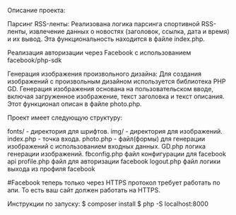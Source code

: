 Описание проекта:

Парсинг RSS-ленты: Реализована логика парсинга спортивной RSS-ленты, извлечение данных о новостях (заголовок, ссылка, дата и время) и их вывод. Эта функциональность находится в файле index.php.

Реализация авторизации через Facebook с использованием facebook/php-sdk

Генерация изображения произвольного дизайна: Для создания изображений с произвольным дизайном используется библиотека PHP GD. Генерация изображения основана на пользовательском вводе, включая загруженное изображение, текст заголовка и текст описания. Этот функционал описан в файле photo.php.

Проект имеет следующую структуру:

fonts/ - директория для шрифтов.
img/ - директория для изображений.
index.php - точка входа.
photo.php - файл(формы) для генерации изображений с использованием входных данных. 
GD.php логика генерации изображений.
fbconfig.php файл конфигурации для facebook api
profile.php файл для авторизации facebook 
logout.php файл логики выхода из профиля facebook 

#Facebook теперь только через HTTPS протокол требует работать по апи. То есть ваш сайт должен работать на HTTPS.

Инструкции по запуску:
$ composer install
$ php -S localhost:8000

